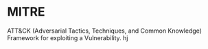 # MITRE
ATT&amp;CK (Adversarial Tactics, Techniques, and Common Knowledge) Framework for exploiting a Vulnerability.
hj
